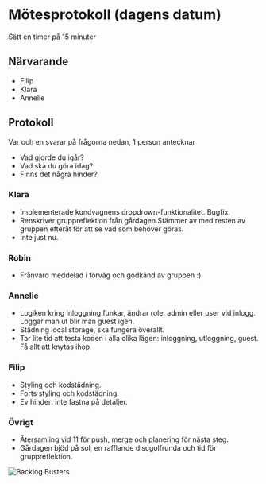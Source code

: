 # Mötesprotokoll (dagens datum)

Sätt en timer på 15 minuter

## Närvarande

-   Filip
-   Klara
-   Annelie

## Protokoll

Var och en svarar på frågorna nedan, 1 person antecknar

-   Vad gjorde du igår?
-   Vad ska du göra idag?
-   Finns det några hinder?

### Klara

-   Implementerade kundvagnens dropdrown-funktionalitet. Bugfix.
-   Renskriver gruppreflektion från gårdagen.Stämmer av med resten av gruppen efteråt för att se vad som behöver göras. 
-   Inte just nu.

### Robin

-  Frånvaro meddelad i förväg och godkänd av gruppen :)

### Annelie
-  Logiken kring inloggning funkar, ändrar role. admin eller user vid inlogg. Loggar man ut blir man guest igen.
-  Städning local storage, ska fungera överallt. 
-  Tar lite tid att testa koden i alla olika lägen: inloggning, utloggning, guest. Få allt att knytas ihop.

### Filip
-  Styling och kodstädning.
-  Forts styling och kodstädning.
-  Ev hinder: inte fastna på detaljer.


### Övrigt

-  Återsamling vid 11 för push, merge och planering för nästa steg.
-  Gårdagen bjöd på sol, en rafflande discgolfrunda och tid för gruppreflektion.

![Backlog Busters](../../resources/backlog-busters.jpg)
